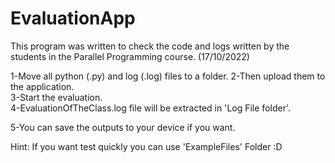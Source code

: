 # EvaluationApp

This program was written to check the code and logs written by the students in the Parallel Programming course. (17/10/2022)

1-Move all python (.py) and log (.log) files to a folder. 
2-Then upload them to the application.                   
3-Start the evaluation.                                   
4-EvaluationOfTheClass.log file will be extracted in 'Log File folder'.

5-You can save the outputs to your device if you want.          

Hint: If you want test quickly you can use 'ExampleFiles' Folder :D
